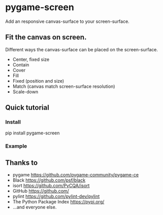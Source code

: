 # pygame-screen
Add an responsive canvas-surface to your screen-surface.

## Fit the canvas on screen.
Different ways the canvas-surface can be placed on the screen-surface.
* Center, fixed size
* Contain
* Cover
* Fill
* Fixed (position and size)
* Match (canvas match screen-surface resolution)
* Scale-down

## Quick tutorial
### Install
pip install pygame-screen
### Example


## Thanks to
* pygame https://github.com/pygame-community/pygame-ce
* Black https://github.com/psf/black
* isort https://github.com/PyCQA/isort
* GitHub https://github.com/
* pylint https://github.com/pylint-dev/pylint
* The Python Package Index https://pypi.org/
* ...and everyone else.
